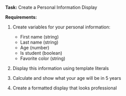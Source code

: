 **Task:** Create a Personal Information Display

**Requirements:**
1. Create variables for your personal information:
   - First name (string)
   - Last name (string) 
   - Age (number)
   - Is student (boolean)
   - Favorite color (string)

2. Display this information using template literals
3. Calculate and show what your age will be in 5 years
4. Create a formatted display that looks professional
